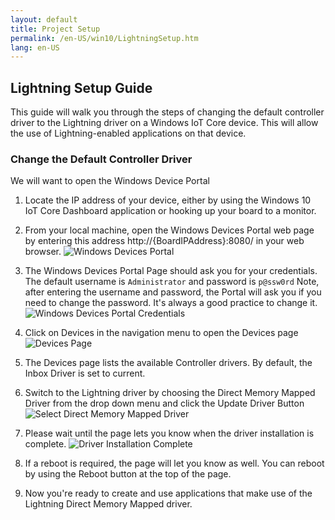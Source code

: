 ```yaml
---
layout: default
title: Project Setup
permalink: /en-US/win10/LightningSetup.htm
lang: en-US
---
```


## Lightning Setup Guide

This guide will walk you through the steps of changing the default controller driver to the Lightning driver on a Windows IoT Core device. This will allow the use of Lightning-enabled applications on that device.

### Change the Default Controller Driver

We will want to open the Windows Device Portal

1. Locate the IP address of your device, either by using the Windows 10 IoT Core Dashboard application or hooking up your board to a monitor.

1. From your local machine, open the Windows Devices Portal web page by entering this address http://{BoardIPAddress}:8080/ in your web browser.
 ![Windows Devices Portal]({{site.baseurl}}/Resources/images/Lightning/dmap1.png)

1. The Windows Devices Portal Page should ask you for your credentials. The default username is `Administrator` and password is `p@ssw0rd`
  Note, after entering the username and password, the Portal will ask you if you need to change the password. It's always a good practice to change it.
 ![Windows Devices Portal Credentials]({{site.baseurl}}/Resources/images/Lightning/dmap2.png)

1. Click on Devices in the navigation menu to open the Devices page
  ![Devices Page]({{site.baseurl}}/Resources/images/Lightning/dmap3.png)

1. The Devices page lists the available Controller drivers. By default, the Inbox Driver is set to current.

1. Switch to the Lightning driver by choosing the Direct Memory Mapped Driver from the drop down menu and click the Update Driver Button<br/>
  ![Select Direct Memory Mapped Driver]({{site.baseurl}}/Resources/images/Lightning/dmap4.png)

1. Please wait until the page lets you know when the driver installation is complete.
   ![Driver Installation Complete]({{site.baseurl}}/Resources/images/Lightning/dmap5.png)

1. If a reboot is required, the page will let you know as well. You can reboot by using the Reboot button at the top of the page.

1. Now you're ready to create and use applications that make use of the Lightning Direct Memory Mapped driver.
